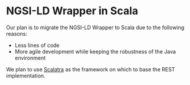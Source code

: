 # NGSI-LD Wrapper in Scala

Our plan is to migrate the NGSI-LD Wrapper to Scala due to the following reasons:

* Less lines of code
* More agile development while keeping the robustness of the Java environment

We plan to use [Scalatra](http://scalatra.org/) as the framework on which to base the REST implementation. 
